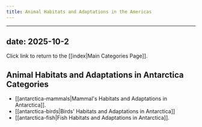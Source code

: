 ```yaml
---
title: Animal Habitats and Adaptations in the Americas
---
```

---
date: 2025-10-2
---
Click link to return to the [[index|Main Categories Page]].
## Animal Habitats and Adaptations in Antarctica Categories

- [[antarctica-mammals|Mammal's Habitats and Adaptations in Antarctica]].
- [[antarctica-birds|Birds' Habitats and Adaptations in Antarctica]]
- [[antarctica-fish|Fish Habitats and Adaptations in Antarctica]].
